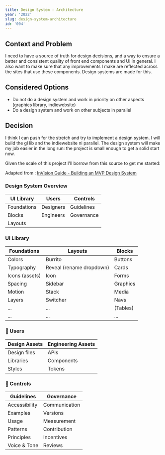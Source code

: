 ```yaml
---
title: Design System - Architecture
year: '2022'
slug: design-system-architecture
id: '004'
---
```


## Context and Problem

I need to have a source of truth for design decisions, and a way to ensure a better and consistent quality of front end components and UI in general. I also want to make sure that any improvements I make are reflected across the sites that use these components.
Design systems are made for this.

## Considered Options

- Do not do a design system and work in priority on other aspects (graphics library, indiewebsite)
- Do a design system and work on other subjects in parallel

## Decision

I think I can push for the stretch and try to implement a design system.
I will build the gl lib and the indiewebsite ni parallel.
The design system will make my job easier in the long run: the project is small enough to get a solid start now.

Given the scale of this project I'll borrow from this source to get me started:

Adapted from : [InVision Guide - Building an MVP Design System](https://www.invisionapp.com/lp/design-system-mvp-guide)

### Design System Overview

| UI Library  | Users     | Controls   |
| ----------- | --------- | ---------- |
| Foundations | Designers | Guidelines |
| Blocks      | Engineers | Governance |
| Layouts     |           |            |

### UI Library

| Foundations    | Layouts                  | Blocks   |
| -------------- | ------------------------ | -------- |
| Colors         | Burrito                  | Buttons  |
| Typography     | Reveal (rename dropdown) | Cards    |
| Icons (assets) | Icon                     | Forms    |
| Spacing        | Sidebar                  | Graphics |
| Motion         | Stack                    | Media    |
| Layers         | Switcher                 | Navs     |
| ...            | ...                      | (Tables) |
| ...            | ...                      | ...      |

### 🚧 Users

| Design Assets | Engineering Assets |
| ------------- | ------------------ |
| Design files  | APIs               |
| Libraries     | Components         |
| Styles        | Tokens             |

### 🚧 Controls

| Guidelines    | Governance    |
| ------------- | ------------- |
| Accessibility | Communication |
| Examples      | Versions      |
| Usage         | Measurement   |
| Patterns      | Contribution  |
| Principles    | Incentives    |
| Voice & Tone  | Reviews       |

